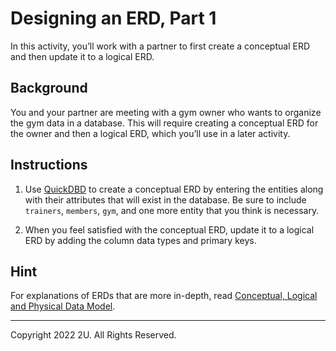 # Designing an ERD, Part 1

In this activity, you’ll work with a partner to first create a conceptual ERD and then update it to a logical ERD.

## Background

You and your partner are meeting with a gym owner who wants to organize the gym data in a database. This will require creating a conceptual ERD for the owner and then a logical ERD, which you’ll use in a later activity.

## Instructions

1. Use [QuickDBD](https://app.quickdatabasediagrams.com/#/) to create a conceptual ERD by entering the entities along with their attributes that will exist in the database. Be sure to include `trainers`, `members`, `gym`, and one more entity that you think is necessary.

2. When you feel satisfied with the conceptual ERD, update it to a logical ERD by adding the column data types and primary keys.

## Hint

For explanations of ERDs that are more in-depth, read [Conceptual, Logical and Physical Data Model](https://www.visual-paradigm.com/support/documents/vpuserguide/3563/3564/85378_conceptual,l.html).

---

Copyright 2022 2U. All Rights Reserved.